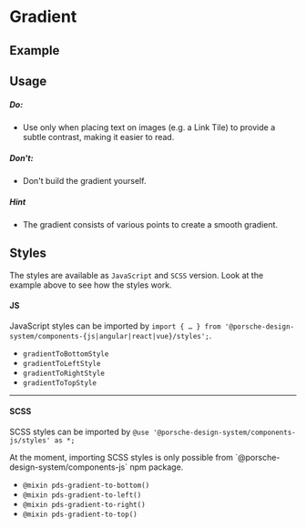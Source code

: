 # Gradient

<TableOfContents></TableOfContents>

## Example

<Playground :frameworkMarkup="codeExample" :externalStackBlitzDependencies="['styled-components']">
  <ExampleStylesGradient />
</Playground>

## Usage

##### Do:

- Use only when placing text on images (e.g. a Link Tile) to provide a subtle contrast, making it easier to read.

##### Don't:

- Don't build the gradient yourself.

##### Hint

- The gradient consists of various points to create a smooth gradient.

## Styles

The styles are available as `JavaScript` and `SCSS` version. Look at the example above to see how the styles work.

#### JS

JavaScript styles can be imported by
`import { … } from '@porsche-design-system/components-{js|angular|react|vue}/styles';`.

- `gradientToBottomStyle`
- `gradientToLeftStyle`
- `gradientToRightStyle`
- `gradientToTopStyle`

---

#### SCSS

SCSS styles can be imported by `@use '@porsche-design-system/components-js/styles' as *;`

<p-inline-notification heading="Important note" state="warning" dismiss-button="false">
 At the moment, importing SCSS styles is only possible from `@porsche-design-system/components-js` npm package.
</p-inline-notification>

- `@mixin pds-gradient-to-bottom()`
- `@mixin pds-gradient-to-left()`
- `@mixin pds-gradient-to-right()`
- `@mixin pds-gradient-to-top()`

<script lang="ts">
import Vue from 'vue';
import Component from 'vue-class-component';
import { getStylesGradientCodeSamples } from '@porsche-design-system/shared';
import { adjustSelectedFramework } from '@/utils';
import ExampleStylesGradient from '@/pages/patterns/styles/example-gradient.vue';

@Component({
  components: {
    ExampleStylesGradient
  },
})
export default class Code extends Vue {
  codeExample = getStylesGradientCodeSamples();

  public mounted(): void {
    adjustSelectedFramework(this.codeExample);
  }
}
</script>
